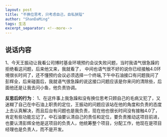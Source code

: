 ```yaml
---
layout: post
title: "不换位思考，只考虑自己，自私狭隘"
author: "ShanDaMing"
tags: 生活
excerpt_separator: <!--more-->
---
```


## 说话内容
1、今天王振动让我看公司博时基金环境预约会议失败问题，当时我语气很急躁的拒绝看这问题，后来他又来，我就看了，<!--more--> 中间也语气很不好的说你已经接触4.0环境很长时间了，还不懂预约会议必须选择一个终端,下午中石油接口有问题我问了彭辉全，后来碰面后，我就语气很急躁的说这接口问题应该是你来问的清除些，后面他还是让我去问小鱼，他负责协调。

**反思后的行为**：
1、在这件事上我急躁和没有换位思考只顾自己的毛病又犯了，又迷糊了自己在中石油上职责的定位，王振动的问题应该站在他的角度和负责的态度上去认真解决，而且后台有问题也是我负责，现在他也很长时间没有接触4.0了，肯定有些功能忘记了。中石油要认清自己的责任和定位，要负责推动这项目前进，也要认清彭辉全他是这项目的负责人，他统筹整个项目，分配工作，他现在是项目经理也是负责人，而不是开发。

